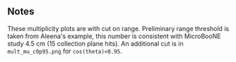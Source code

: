 ## Notes
These multiplicity plots are with cut on range. Preliminary range threshold is taken from Aleena's example, this number is consistent with MicroBooNE study 4.5 cm (15 collection plane hits). An additional cut is in `mult_mu_c0p95.png` for `cos(theta)<0.95`.
